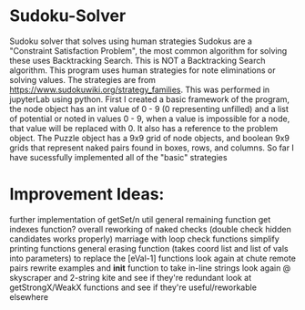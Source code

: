 # Sudoku-Solver
Sudoku solver that solves using human strategies
Sudokus are a "Constraint Satisfaction Problem", the most common algorithm for solving these uses Backtracking Search. This is NOT a Backtracking Search algorithm.
This program uses human strategies for note eliminations or solving values. The strategies are from https://www.sudokuwiki.org/strategy_families. 
This was performed in jupyterLab using python. 
First I created a basic framework of the program, the node object has an int value of 0 - 9 (0 representing unfilled) and a list of potential or noted in values 0 - 9, when a value is impossible for a node, that value will be replaced with 0. It also has a reference to the problem object.
The Puzzle object has a 9x9 grid of node objects, and boolean 9x9 grids that represent naked pairs found in boxes, rows, and columns. 
So far I have sucessfully implemented all of the "basic" strategies

# Improvement Ideas:
further implementation of getSet/n
util general remaining function
get indexes function?
overall reworking of naked checks (double check hidden candidates works properly)
marriage with loop check functions
simplify printing functions
general erasing function (takes coord list and list of vals into parameters) to replace the [eVal-1] functions
look again at chute remote pairs
rewrite examples and __init__ function to take in-line strings
look again @ skyscraper and 2-string kite and see if they're redundant
look at getStrongX/WeakX functions and see if they're useful/reworkable elsewhere
